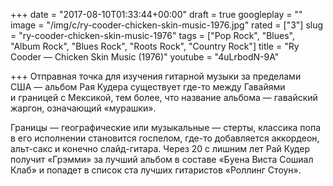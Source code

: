 +++
date = "2017-08-10T01:33:44+00:00"
draft = true
googleplay = ""
image = "/img/c/ry-cooder-chicken-skin-music-1976.jpg"
rated = ["3"]
slug = "ry-cooder-chicken-skin-music-1976"
tags = ["Pop Rock", "Blues", "Album Rock", "Blues Rock", "Roots Rock", "Country Rock"]
title = "Ry Cooder — Chicken Skin Music (1976)"
youtube = "4uLrbodN-9A"

+++
Отправная точка для изучения гитарной музыки за&nbsp;пределами США&nbsp;&mdash; альбом Рая Кудера существует где-то между Гавайями и&nbsp;границей с&nbsp;Мексикой, тем более, что название альбома&nbsp;&mdash; гавайский жаргон, означающий &laquo;мурашки&raquo;. 

Границы&nbsp;&mdash; географические или музыкальные&nbsp;&mdash; стерты, классика попа в&nbsp;его исполнении становится госпелом, где-то добавляется аккордеон, альт-сакс и&nbsp;конечно слайд-гитара. Через 20&nbsp;с лишним лет Рай Кудер получит &laquo;Грэмми&raquo; за&nbsp;лучший альбом в&nbsp;составе &laquo;Буена Виста Сошиал Клаб&raquo; и&nbsp;попадет в&nbsp;список ста лучших гитаристов &laquo;Роллинг Стоун&raquo;.